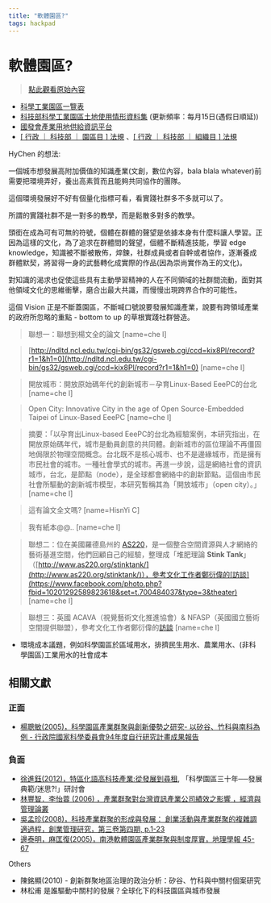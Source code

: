 ```yaml
---
title: "軟體園區?"
tags: hackpad
---
```


# 軟體園區?

> [點此觀看原始內容](https://g0v.hackpad.tw/qmS7F2zpjif)

- [科學工業園區一覽表](http://www.most.gov.tw/lp.aspx?ctNode=1131&CtUnit=684&BaseDSD=7&mp=1)
- [科技部科學工業園區土地使用情形資料集](http://data.gov.tw/node/7594) (更新頻率：每月15日(遇假日順延))
- [國發會產業用地供給資訊平台](http://ngis.nat.gov.tw/iland/mapSearch.aspx)
- [\[ 行政 ｜ 科技部 ｜ 園區目 \] 法規](http://law.moj.gov.tw/LawClass/LawClassListN.aspx?TY=04015003) 、[\[ 行政 ｜ 科技部 ｜ 組織目 \] 法規](http://law.moj.gov.tw/LawClass/LawClassListN.aspx?TY=04015001)

HyChen 的想法:

一個城市想發展高附加價值的知識產業(文創，數位內容，bala blala whatever)前需要把環境弄好，養出高素質而且能夠共同協作的團隊。

這個環境發展好不好有個量化指標可看，看實踐社群多不多就可以了。

所謂的實踐社群不是一對多的教學，而是鬆散多對多的教學。

頭銜在成為可有可無的符號，個體在群體的聲望是依據本身有什麼料讓人學習。正因為這樣的文化，為了追求在群體間的聲望，個體不斷精進技能，學習 edge knowledge，知識被不斷被散佈，焠鍊，社群成員或者自幹或者協作，逐漸養成群體默契，將習得一身的武藝轉化成實際的作品(因為崇尚實作為王的文化)。

對知識的渴求也促使這些具有主動學習精神的人在不同領域的社群間流動，面對其他領域文化的思維衝擊，磨合出最大共識，而慢慢出現跨界合作的可能性。

這個 Vision 正是不斷蓋園區，不斷喊口號說要發展知識產業，說要有跨領域產業的政府所忽略的重點 - bottom to up 的草根實踐社群營造。

> 聯想一：聯想到楊文全的論文
> [name=che l]

> [http://ndltd.ncl.edu.tw/cgi-bin/gs32/gsweb.cgi/ccd=kix8Pl/record?r1=1&h1=0](http://ndltd.ncl.edu.tw/cgi-bin/gs32/gsweb.cgi/ccd=kix8Pl/record?r1=1&h1=0)
> [name=che l]

> 開放城市：開放原始碼年代的創新城市－孕育Linux-Based EeePC的台北
> [name=che l]

> Open City: Innovative City in the age of Open Source-Embedded Taipei of Linux-Based EeePC
> [name=che l]

> 摘要：「以孕育出Linux-based EeePC的台北為經驗案例，本研究指出，在開放原始碼年代，城市是動員創意的共同體。創新城市的區位理論不再僵固地侷限於物理空間概念。台北既不是核心城市、也不是邊緣城市，而是擁有市民社會的城市。一種社會學式的城市。再進一步說，這是網絡社會的資訊城市，台北，是節點（node），是全球都會網絡中的創新節點。這個由市民社會所驅動的創新城市模型，本研究暫稱其為「開放城市」（open city）。」
> [name=che l]

> 這有論文全文嗎?
> [name=HisnYi C]

> 我有紙本@@..
> [name=che l]

> 聯想二：位在美國羅德島州的 [AS220](http://www.as220.org/)，是一個整合空間資源與人才網絡的藝術基進空間，他們回顧自己的經驗，整理成「堆肥理論 **Stink Tank**」（[http://www.as220.org/stinktank/](http://www.as220.org/stinktank/)），參考文化工作者鄭衍偉的[訪談](https://www.facebook.com/photo.php?fbid=10201292589823618&set=t.700484037&type=3&theater)
> [name=che l]

> 聯想三：英國 ACAVA（視覺藝術文化推進協會）& NFASP（英國國立藝術空間提供聯盟），參考文化工作者鄭衍偉的[訪談](https://www.facebook.com/photo.php?fbid=10201170862780518&set=t.700484037&type=3&theater)
> [name=che l]



- 環境成本議題，例如科學園區於區域用水，排擠民生用水、農業用水、(非科學園區)工業用水的社會成本


## 相關文獻


### 正面

- [楊聰敏(2005)，科學園區產業群聚與創新優勢之研究- 以矽谷、竹科與南科為例 - 行政院國家科學委員會94年度自行研究計畫成果報告](https://www.google.com.tw/url?sa=t&rct=j&q=&esrc=s&source=web&cd=8&cad=rja&uact=8&ved=0CFQQFjAH&url=http%3A%2F%2Fwww.most.gov.tw%2Fpublic%2FData%2F85620543271.doc&ei=qSW1U5yYLILTkAXL_YH4Cg&usg=AFQjCNH4cKwDnzpq_OYtNd7BlPT9XHoUbg&sig2=fcSSSJZXuMQYv00242XPqg)

### 負面

- [徐進鈺(2012)，特區化語高科技產業:從發展到尋租](http://www.tw-sts.org/sites/default/files/%E7%89%B9%E5%8D%80%E5%8C%96%E8%88%87%E9%AB%98%E7%A7%91%E6%8A%80%E7%94%A2%E6%A5%AD%20(%E5%BE%90%E9%80%B2%E9%88%BA).pdf), 「科學園區三十年──發展典範/迷思?!」研討會
- [林豐智．李怡蓉 (2006) ，產業群聚對台灣資訊產業公司績效之影響 ，經濟與管理論叢](http://www.jem.org.tw/content/pdf/Vol.2No.2/05.pdf)
- [吳孟珍(2008)，科技產業群聚的形成與發展： 創業活動與產業群聚的複雜調適過程，創業管理研究，第三卷第四期, p.1-23](http://sme.moeasmea.gov.tw/sme/modules/erj/file/20130611023727.pdf)
- [邊泰明，麻匡復(2005)，南港軟體園區產業群聚與制度厚實，地理學報 45-67](http://140.112.64.88/journal/article/G40-03.pdf)

Others
- 陳銘顯(2010) - 創新群聚地區治理的政治分析：矽谷、竹科與中關村個案研究
- 林松甫 是誰驅動中關村的發展？全球化下的科技園區與城市發展

